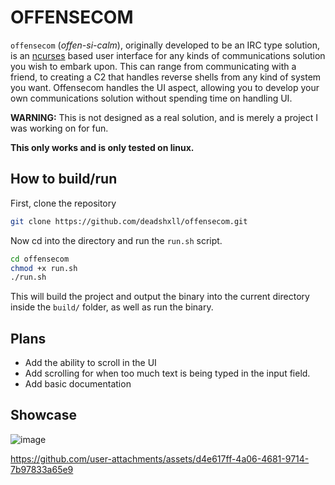 # OFFENSECOM
`offensecom` (*offen-si-calm*), originally developed to be an IRC type solution, is an [ncurses](https://en.wikipedia.org/wiki/Ncurses#:~:text=ncurses%20(new%20curses)%20is%20a,a%20computer%20terminal%2Dindependent%20manner.) based user interface for any kinds of communications solution you wish to embark upon. This can range from communicating with a friend, to creating a C2 that handles reverse shells from any kind of system you want. Offensecom handles the UI aspect, allowing you to develop your own communications solution without spending time on handling UI.

**WARNING:** This is not designed as a real solution, and is merely a project I was working on for fun.

**This only works and is only tested on linux.**

## How to build/run
First, clone the repository
```bash
git clone https://github.com/deadshxll/offensecom.git
```
Now cd into the directory and run the `run.sh` script.
```bash
cd offensecom
chmod +x run.sh
./run.sh
```
This will build the project and output the binary into the current directory inside the `build/` folder, as well as run the binary.

## Plans
- Add the ability to scroll in the UI
- Add scrolling for when too much text is being typed in the input field.
- Add basic documentation

## Showcase
![image](https://github.com/user-attachments/assets/becc5c86-eab8-4379-8407-4a7993420660)

https://github.com/user-attachments/assets/d4e617ff-4a06-4681-9714-7b97833a65e9

